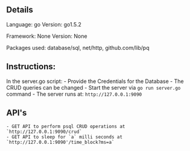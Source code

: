 ## Details
Language: go
Version: go1.5.2

Framework: None
Version: None

Packages used: database/sql, net/http, github.com/lib/pq

## Instructions:

In the server.go script:
	- Provide the Credentials for the Database
	- The CRUD queries can be changed
	- Start the server via `go run server.go` command
	- The server runs at: `http://127.0.0.1:9090`

## API's
	- GET API to perform psql CRUD operations at `http://127.0.0.1:9090/crud`
	- GET API to sleep for `a` milli seconds at `http://127.0.0.1:9090'/time_block?ms=a`
